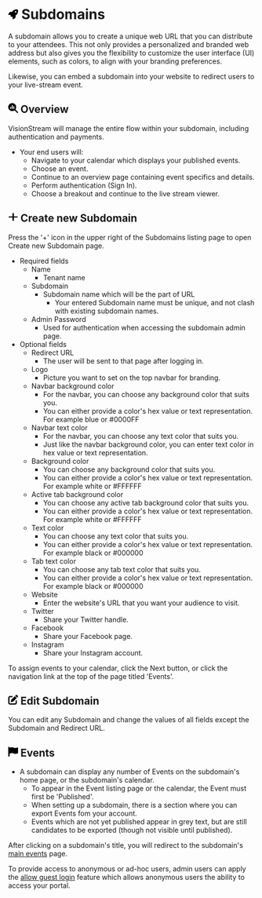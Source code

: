 # <img src="https://raw.githubusercontent.com/vishaldhole173/pro-stream-documentation/main/fontawesome/svgs/solid/rocket.svg" width="20" height="20"> Subdomains

A subdomain allows you to create a unique web URL that you can distribute to your attendees. This not only provides a personalized and branded web address but also gives you the flexibility to customize the user interface (UI) elements, such as colors, to align with your branding preferences. 

Likewise, you can embed a subdomain into your website to redirect users to your live-stream event.

## <img src="https://raw.githubusercontent.com/vishaldhole173/pro-stream-documentation/main/fontawesome/svgs/solid/magnifying-glass-chart.svg" width="20" height="20"> Overview

VisionStream will manage the entire flow within your subdomain, including authentication and payments.

* Your end users will:
  - Navigate to your calendar which displays your published events.
  - Choose an event.
  - Continue to an overview page containing event specifics and details.
  - Perform authentication (Sign In).
  - Choose a breakout and continue to the live stream viewer.

## <img src="https://raw.githubusercontent.com/vishaldhole173/pro-stream-documentation/main/fontawesome/svgs/solid/plus.svg" width="20" height="20"> Create new Subdomain

Press the '+' icon in the upper right of the Subdomains listing page to open Create new Subdomain page.

* Required fields
    - Name
        - Tenant name
    - Subdomain
        - Subdomain name which will be the part of URL
          - Your entered Subdomain name must be unique, and not clash with existing subdomain names.
    - Admin Password
        - Used for authentication when accessing the subdomain admin page.
* Optional fields
    - Redirect URL
        - The user will be sent to that page after logging in.
    - Logo
        - Picture you want to set on the top navbar for branding.
    - Navbar background color
        - For the navbar, you can choose any background color that suits you.
        - You can either provide a color's hex value or text representation. For example blue or #0000FF
    - Navbar text color
        - For the navbar, you can choose any text color that suits you.
        - Just like the navbar background color, you can enter text color in hex value or text representation.
    - Background color
        - You can choose any background color that suits you.
        - You can either provide a color's hex value or text representation. For example white or #FFFFFF
    - Active tab background color
        - You can choose any active tab background color that suits you.
        - You can either provide a color's hex value or text representation. For example white or #FFFFFF
    - Text color
        - You can choose any text color that suits you.
        - You can either provide a color's hex value or text representation. For example black or #000000
    - Tab text color
        - You can choose any tab text color that suits you.
        - You can either provide a color's hex value or text representation. For example black or #000000
    - Website
        - Enter the website's URL that you want your audience to visit.
    - Twitter
        - Share your Twitter handle.
    - Facebook
        - Share your Facebook page.
    - Instagram
        - Share your Instagram account.

To assign events to your calendar, click the Next button, or click the navigation link at the top of the page titled 'Events'.
## <img src="https://raw.githubusercontent.com/vishaldhole173/pro-stream-documentation/main/fontawesome/svgs/solid/pen-to-square.svg" width="20" height="20"> Edit Subdomain

You can edit any Subdomain and change the values of all fields except the Subdomain and Redirect URL.

## <img src="https://raw.githubusercontent.com/vishaldhole173/pro-stream-documentation/main/fontawesome/svgs/solid/flag.svg" width="20" height="20"> Events

* A subdomain can display any number of Events on the subdomain's home page, or the subdomain's calendar. 
    - To appear in the Event listing page or the calendar, the Event must first be 'Published'.
    - When setting up a subdomain, there is a section where you can export Events fom your account.
    - Events which are not yet published appear in grey text, but are still candidates to be exported (though not visible until published). 

After clicking on a subdomain's title, you will redirect to the subdomain's [main events](./events.md) page.

To provide access to anonymous or ad-hoc users, admin users can apply the [allow guest login](./users.md) feature which allows anonymous users the ability to access your portal.
